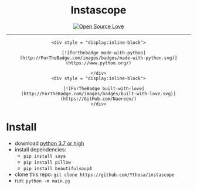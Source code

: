 <h1 align="center">Instascope</h1>
<div align="center">
    
 
[![Open Source Love](https://badges.frapsoft.com/os/v1/open-source.png?v=103)](https://github.com/ellerbrock/open-source-badges/)
    
---
    <div style = "display:inline-block">

        [![forthebadge made-with-python](http://ForTheBadge.com/images/badges/made-with-python.svg)](https://www.python.org/)

    </div>
    <div style = "display:inline-block">
    
        [![ForTheBadge built-with-love](http://ForTheBadge.com/images/badges/built-with-love.svg)](https://GitHub.com/Naereen/)
    </div>

</div>

# Install
-   download [python 3.7 or high](https://python.org/download)
-   install dependencies:
    -   `pip install saya`
    -   `pip install pillow`
    -   `pip install beautifulsoup4`
-   clone this repo: `git clone https://github.com/Ythosa/instascope`
-   run: `python -m main.py`
